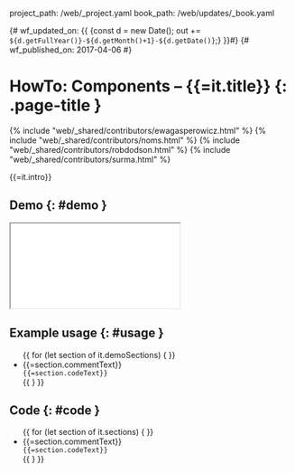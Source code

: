 project_path: /web/_project.yaml
book_path: /web/updates/_book.yaml

{# wf_updated_on: {{ {const d = new Date(); out += `${d.getFullYear()}-${d.getMonth()+1}-${d.getDate()}`;} }}#}
{# wf_published_on: 2017-04-06 #}

# HowTo: Components – {{=it.title}} {: .page-title }

{% include "web/_shared/contributors/ewagasperowicz.html" %}
{% include "web/_shared/contributors/noms.html" %}
{% include "web/_shared/contributors/robdodson.html" %}
{% include "web/_shared/contributors/surma.html" %}

<link rel="stylesheet" href="prism-solarizedlight.css">
<link rel="stylesheet" href="main.css">

{{=it.intro}}

## Demo {: #demo }
<iframe src="{{=it.title}}_demo.html" class="demo" aria-label="live demo" role="region"></iframe>

## Example usage {: #usage }
<ul class="literate demo" id="{{=it.title}}_demo">
{{ for (let section of it.demoSections) { }}
<li class="{{=section.commentType.toLowerCase()}}">
<div class="literate-text {{? section.commentText.length <= 0}}empty{{?}}">{{=section.commentText}}</div>
<code class="literate-code">{{=section.codeText}}</code>
</li>
{{ } }}
</ul>

## Code {: #code }
<ul class="literate code" id="{{=it.title}}_impl">
  {{ for (let section of it.sections) { }}
<li class="{{=section.commentType.toLowerCase()}}">
<div class="literate-text {{? section.commentText.length <= 0}}empty{{?}}">{{=section.commentText}}</div>
<code class="literate-code">{{=section.codeText}}</code>
</li>
{{ } }}
</ul>
